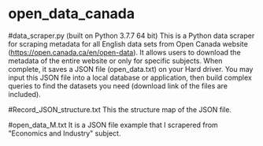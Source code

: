# open_data_canada

#data_scraper.py (built on Python 3.7.7 64 bit)
This is a Python data scraper for scraping metadata for all English data sets from Open Canada website (https://open.canada.ca/en/open-data). It allows users to download the metadata of the entire website or only for specific subjects. When complete, it saves a JSON file (open_data.txt) on your Hard driver. You may input this JSON file into a local database or application, then build complex queries to find the datasets you need (download link of the files are included).

#Record_JSON_structure.txt
This the structure map of the JSON file.

#open_data_M.txt
It is a JSON file example that I scrapered from "Economics and Industry" subject.

